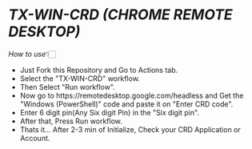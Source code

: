 # ___TX-WIN-CRD (CHROME REMOTE DESKTOP)___

*How to use*👇🏻

<ul>
<li>Just Fork this Repository and Go to Actions tab.<br/>
<li>Select the "TX-WIN-CRD" workflow.<br/>
<li>Then Select "Run workflow".<br/>
<li>Now go to https://remotedesktop.google.com/headless and Get the "Windows (PowerShell)" code and paste it on "Enter CRD code".<br/>
<li>Enter 6 digit pin(Any Six digit Pin) in the "Six digit pin".<br/>
<li>After that, Press Run workflow.<br/>
<li>Thats it... After 2-3 min of Initialize, Check your CRD Application or Account.</ul>
